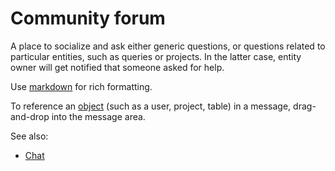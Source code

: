 <!-- TITLE: Community forum -->
<!-- SUBTITLE: -->

# Community forum

A place to socialize and ask either generic questions, or questions related to particular entities, such as queries or
projects. In the latter case, entity owner will get notified that someone asked for help.

Use [markdown](../features/markdown.md) for rich formatting.

To reference an [object](../overview/objects.md) (such as a user, project, table) in a message, drag-and-drop into the
message area.

See also:

* [Chat](chat.md)
